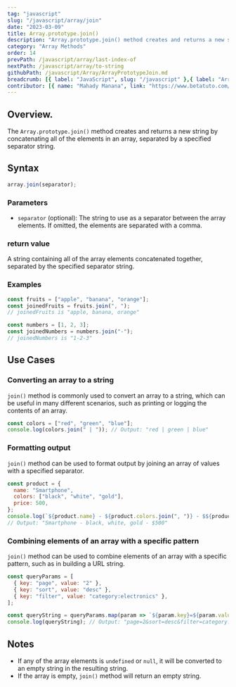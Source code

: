 ```yaml
---
tag: "javascript"
slug: "/javascript/array/join"
date: "2023-03-09"
title: Array.prototype.join()
description: "Array.prototype.join() method creates and returns a new string by concatenating all of the elements in an array, separated by a specified separator string."
category: "Array Methods"
order: 14
prevPath: /javascript/array/last-index-of
nextPath: /javascript/array/to-string
githubPath: /javascript/Array/ArrayPrototypeJoin.md
breadcrumb: [{ label: "JavaScript", slug: "/javascript" },{ label: "Array Methods", slug: "/javascript/array" }]
contributor: [{ name: "Mahady Manana", link: "https://www.betatuto.com/" }, { name: "Haja", link: "https://twitter.com/Haja261M" }]
---
```


## Overview.

The `Array.prototype.join()` method creates and returns a new string by concatenating all of the elements in an array, separated by a specified separator string.



## Syntax

```javascript
array.join(separator);
```

### Parameters

- `separator` (optional): The string to use as a separator between the array elements. If omitted, the elements are separated with a comma.

### return value

A string containing all of the array elements concatenated together, separated by the specified separator string.

### Examples

```javascript
const fruits = ["apple", "banana", "orange"];
const joinedFruits = fruits.join(", ");
// joinedFruits is "apple, banana, orange"

const numbers = [1, 2, 3];
const joinedNumbers = numbers.join("-");
// joinedNumbers is "1-2-3"

```


## Use Cases

### Converting an array to a string

`join()` method is commonly used to convert an array to a string, which can be useful in many different scenarios, such as printing or logging the contents of an array.



```javascript
const colors = ["red", "green", "blue"];
console.log(colors.join(" | ")); // Output: "red | green | blue"
```

### Formatting output


`join()` method can be used to format output by joining an array of values with a specified separator.


```javascript
const product = {
  name: "Smartphone",
  colors: ["black", "white", "gold"],
  price: 500,
};
console.log(`${product.name} - ${product.colors.join(", ")} - $${product.price}`);
// Output: "Smartphone - black, white, gold - $500"
```

### Combining elements of an array with a specific pattern


`join()` method can be used to combine elements of an array with a specific pattern, such as in building a URL string.


```javascript
const queryParams = [
  { key: "page", value: "2" },
  { key: "sort", value: "desc" },
  { key: "filter", value: "category:electronics" },
];

const queryString = queryParams.map(param => `${param.key}=${param.value}`).join("&");
console.log(queryString); // Output: "page=2&sort=desc&filter=category:electronics"
```

## Notes

- If any of the array elements is `undefined` or `null`, it will be converted to an empty string in the resulting string.
- If the array is empty, `join()` method will return an empty string.

